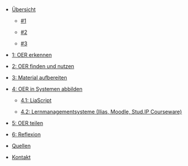 <!-- docs/_sidebar.md -->

<br>

* [Übersicht](./)

  * <a href="/#/home#1">#1</a>

  * <a href="/#/README.md?id=2">#2</a>

  * <a href="/README.md#3">#3</a>

* [1: OER erkennen](step1.md)

* [2: OER finden und nutzen](step2.md)

* [3: Material aufbereiten](step3.md)

* [4: OER in Systemen abbilden](step4.md)

   * [4.1: LiaScript](step4_1.md)
   
   * [4.2: Lernmanagementsysteme (Ilias, Moodle, Stud.IP Courseware)](step4_2.md)

* [5: OER teilen](step5.md)

* [6: Reflexion](step6.md)

* [Quellen](/licenses/sources.md)

* [Kontakt](/contact/index.md)
